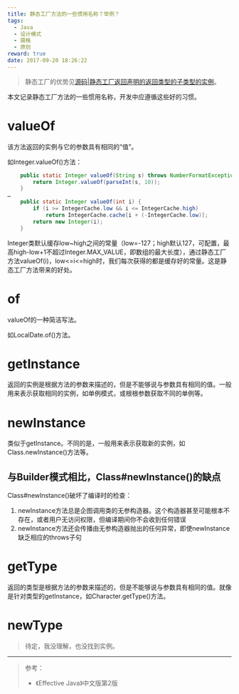 ```yaml
---
title: 静态工厂方法的一些惯用名称？举例？
tags:
  - Java
  - 设计模式
  - 猿格
  - 原创
reward: true
date: 2017-09-20 18:26:22
---
```


>静态工厂的优势见[源码|静态工厂返回声明的返回类型的子类型的实例](/2017/09/20/源码%7C静态工厂返回声明的返回类型的子类型的实例/)。

本文记录静态工厂方法的一些惯用名称，开发中应遵循这些好的习惯。

<!--more-->

# valueOf

该方法返回的实例与它的参数具有相同的“值”。

如Integer.valueOf()方法：

```java
    public static Integer valueOf(String s) throws NumberFormatException {
        return Integer.valueOf(parseInt(s, 10));
    }
…
    public static Integer valueOf(int i) {
        if (i >= IntegerCache.low && i <= IntegerCache.high)
            return IntegerCache.cache[i + (-IntegerCache.low)];
        return new Integer(i);
    }
```

Integer类默认缓存low~high之间的常量（low=-127；high默认127，可配置，最高high-low+1不超过Integer.MAX_VALUE，即数组的最大长度），通过静态工厂方法valueOf(i)，low<=i<=high时，我们每次获得的都是缓存好的常量。这是静态工厂方法带来的好处。

# of

valueOf的一种简洁写法。

如LocalDate.of()方法。

# getInstance

返回的实例是根据方法的参数来描述的，但是不能够说与参数具有相同的值。一般用来表示获取相同的实例，如单例模式，或根根参数获取不同的单例等。

# newInstance

类似于getInstance。不同的是，一般用来表示获取新的实例，如Class.newInstance()方法等。

## 与Builder模式相比，Class#newInstance()的缺点

Class#newInstance()破坏了编译时的检查：

1. newInstance方法总是企图调用类的无参构造器。这个构造器甚至可能根本不存在，或者用户无访问权限，但编译期间你不会收到任何错误
2. newInstance方法还会传播由无参构造器抛出的任何异常，即使newInstance缺乏相应的throws子句

# getType

返回的类型是根据方法的参数来描述的，但是不能够说与参数具有相同的值。就像是针对类型的getInstance，如Character.getType()方法。

# newType

>待定，我没理解，也没找到实例。

---

>参考：
>
>* 《Effective Java》中文版第2版
>
